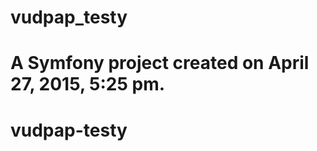 vudpap_testy
============

A Symfony project created on April 27, 2015, 5:25 pm.
=======
# vudpap-testy
